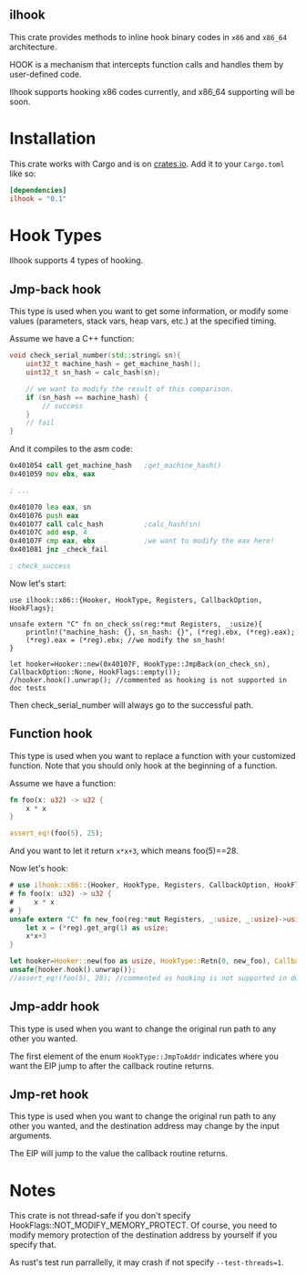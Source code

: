 ilhook
----

This crate provides methods to inline hook binary codes in `x86` and `x86_64` architecture.

HOOK is a mechanism that intercepts function calls and handles them by user-defined code.

Ilhook supports hooking x86 codes currently, and x86_64 supporting will be soon.

# Installation

This crate works with Cargo and is on
[crates.io](https://crates.io/crates/ilhook). Add it to your `Cargo.toml`
like so:

```toml
[dependencies]
ilhook = "0.1"
```

# Hook Types

Ilhook supports 4 types of hooking.

## Jmp-back hook

This type is used when you want to get some information, or modify some values
(parameters, stack vars, heap vars, etc.) at the specified timing.

Assume we have a C++ function:

```cpp
void check_serial_number(std::string& sn){
    uint32_t machine_hash = get_machine_hash();
    uint32_t sn_hash = calc_hash(sn);

    // we want to modify the result of this comparison.
    if (sn_hash == machine_hash) {
        // success
    }
    // fail
}
```

And it compiles to the asm code:

```asm
0x401054 call get_machine_hash   ;get_machine_hash()
0x401059 mov ebx, eax

; ...

0x401070 lea eax, sn
0x401076 push eax
0x401077 call calc_hash          ;calc_hash(sn)
0x40107C add esp, 4
0x40107F cmp eax, ebx            ;we want to modify the eax here!
0x401081 jnz _check_fail

; check_success
```

Now let's start:

```
use ilhook::x86::{Hooker, HookType, Registers, CallbackOption, HookFlags};

unsafe extern "C" fn on_check_sn(reg:*mut Registers, _:usize){
    println!("machine_hash: {}, sn_hash: {}", (*reg).ebx, (*reg).eax);
    (*reg).eax = (*reg).ebx; //we modify the sn_hash!
}

let hooker=Hooker::new(0x40107F, HookType::JmpBack(on_check_sn), CallbackOption::None, HookFlags::empty());
//hooker.hook().unwrap(); //commented as hooking is not supported in doc tests
```

Then check_serial_number will always go to the successful path.

## Function hook

This type is used when you want to replace a function with your customized
function. Note that you should only hook at the beginning of a function.

Assume we have a function:

```rust
fn foo(x: u32) -> u32 {
    x * x
}

assert_eq!(foo(5), 25);
```

And you want to let it return `x*x+3`, which means foo(5)==28.

Now let's hook:

```rust
# use ilhook::x86::{Hooker, HookType, Registers, CallbackOption, HookFlags};
# fn foo(x: u32) -> u32 {
#     x * x
# }
unsafe extern "C" fn new_foo(reg:*mut Registers, _:usize, _:usize)->usize{
    let x = (*reg).get_arg(1) as usize;
    x*x+3
}

let hooker=Hooker::new(foo as usize, HookType::Retn(0, new_foo), CallbackOption::None, HookFlags::empty());
unsafe{hooker.hook().unwrap()};
//assert_eq!(foo(5), 28); //commented as hooking is not supported in doc tests
```

## Jmp-addr hook

This type is used when you want to change the original run path to any other you wanted.

The first element of the enum `HookType::JmpToAddr` indicates where you want the EIP jump
to after the callback routine returns.

## Jmp-ret hook

This type is used when you want to change the original run path to any other you wanted, and
the destination address may change by the input arguments.

The EIP will jump to the value the callback routine returns.

# Notes

This crate is not thread-safe if you don't specify HookFlags::NOT_MODIFY_MEMORY_PROTECT. Of course,
you need to modify memory protection of the destination address by yourself if you specify that.

As rust's test run parrallelly, it may crash if not specify `--test-threads=1`.

